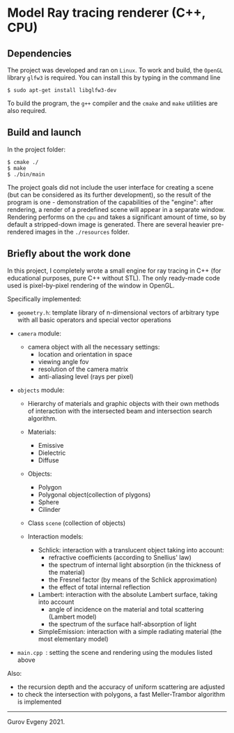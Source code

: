 # Model Ray tracing renderer (C++, CPU)
## Dependencies
The project was developed and ran on `Linux`.
To work and build, the `OpenGL` library `glfw3` is required. You can install this by typing in the command line
```
$ sudo apt-get install libglfw3-dev
```
To build the program, the `g++` compiler and the `cmake` and `make` utilities are also required.

## Build and launch
In the project folder:
```
$ cmake ./
$ make
$ ./bin/main
```
The project goals did not include the user interface for creating a scene (but can be considered as its further development), so the result of the program is one - demonstration of the capabilities of the "engine": after rendering, a render of a predefined scene will appear in a separate window. Rendering performs on the `cpu` and takes a significant amount of time, so by default a stripped-down image is generated. There are several heavier pre-rendered images in the `./resources` folder.

## Briefly about the work done
In this project, I completely wrote a small engine for ray tracing in C++ (for educational purposes, pure C++ without STL). The only ready-made code used is pixel-by-pixel rendering of the window in OpenGL.

Specifically implemented:

- `geometry.h`: template library of n-dimensional vectors of arbitrary type with all basic operators and special vector operations

- `camera` module:
  * camera object with all the necessary settings:
    - location and orientation in space
    - viewing angle fov
    - resolution of the camera matrix
    - anti-aliasing level (rays per pixel)
- `objects` module:
  * Hierarchy of materials and graphic objects with their own methods of interaction with the intersected beam and intersection search algorithm.
  * Materials:
    - Emissive
    - Dielectric
    - Diffuse
  * Objects:
    - Polygon
    - Polygonal object(collection of plygons)
    - Sphere
    - Cilinder
  * Class `scene` (collection of objects)

  * Interaction models:
    - Schlick: interaction with a translucent object taking into account:
      * refractive coefficients (according to Snellius' law)
      * the spectrum of internal light absorption (in the thickness of the material)
      * the Fresnel factor (by means of the Schlick approximation)
      * the effect of total internal reflection
    - Lambert: interaction with the absolute Lambert surface, taking into account
      * angle of incidence on the material and total scattering (Lambert model)
      * the spectrum of the surface half-absorption of light
    - SimpleEmission: interaction with a simple radiating material (the most elementary model)

- `main.cpp `: setting the scene and rendering using the modules listed above

Also:
- the recursion depth and the accuracy of uniform scattering are adjusted
- to check the intersection with polygons, a fast Meller-Trambor algorithm is implemented

---
Gurov Evgeny 2021.
